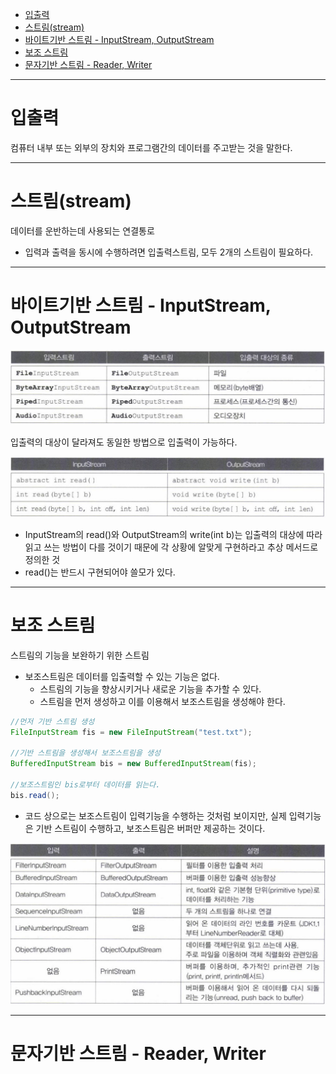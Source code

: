 - [입출력](#입출력)
- [스트림(stream)](#스트림stream)
- [바이트기반 스트림 - InputStream, OutputStream](#바이트기반-스트림---inputstream-outputstream)
- [보조 스트림](#보조-스트림)
- [문자기반 스트림 - Reader, Writer](#문자기반-스트림---reader-writer)



---

# 입출력
컴퓨터 내부 또는 외부의 장치와 프로그램간의 데이터를 주고받는 것을 말한다.

---

# 스트림(stream)
데이터를 운반하는데 사용되는 연결통로
- 입력과 출력을 동시에 수행하려면 입출력스트림, 모두 2개의 스트림이 필요하다.

---

# 바이트기반 스트림 - InputStream, OutputStream

![](jjimg/IO/2022-01-28-13-43-20.png)

입출력의 대상이 달라져도 동일한 방법으로 입출력이 가능하다.

![](jjimg/IO/2022-01-28-13-45-49.png)
- InputStream의 read()와 OutputStream의 write(int b)는 입출력의 대상에 따라 읽고 쓰는 방법이 다를 것이기 때문에 각 상황에 알맞게 구현하라고 추상 메서드로 정의한 것
- read()는 반드시 구현되어야 쓸모가 있다.

---

# 보조 스트림
스트림의 기능을 보완하기 위한 스트림
- 보조스트림은 데이터를 입출력할 수 있는 기능은 없다.
  - 스트림의 기능을 향상시키거나 새로운 기능을 추가할 수 있다.
  - 스트림을 먼저 생성하고 이를 이용해서 보조스트림을 생성해야 한다.

```java
//먼저 기반 스트림 생성
FileInputStream fis = new FileInputStream("test.txt");

//기반 스트림을 생성해서 보조스트림을 생성
BufferedInputStream bis = new BufferedInputStream(fis);

//보조스트림인 bis로부터 데이터를 읽는다.
bis.read();
```

- 코드 상으로는 보조스트림이 입력기능을 수행하는 것처럼 보이지만, 실제 입력기능은 기반 스트림이 수행하고, 보조스트림은 버퍼만 제공하는 것이다.

![](jjimg/IO/2022-01-28-13-55-45.png)

---

# 문자기반 스트림 - Reader, Writer